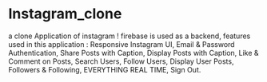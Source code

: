 # Instagram_clone
a clone Application of instagram !
firebase is used as a backend,
features used in this application :
Responsive Instagram UI,
Email & Password Authentication,
Share Posts with Caption,
Display Posts with Caption,
Like & Comment on Posts,
Search Users,
Follow Users,
Display User Posts, Followers & Following,
EVERYTHING REAL TIME,
Sign Out.
